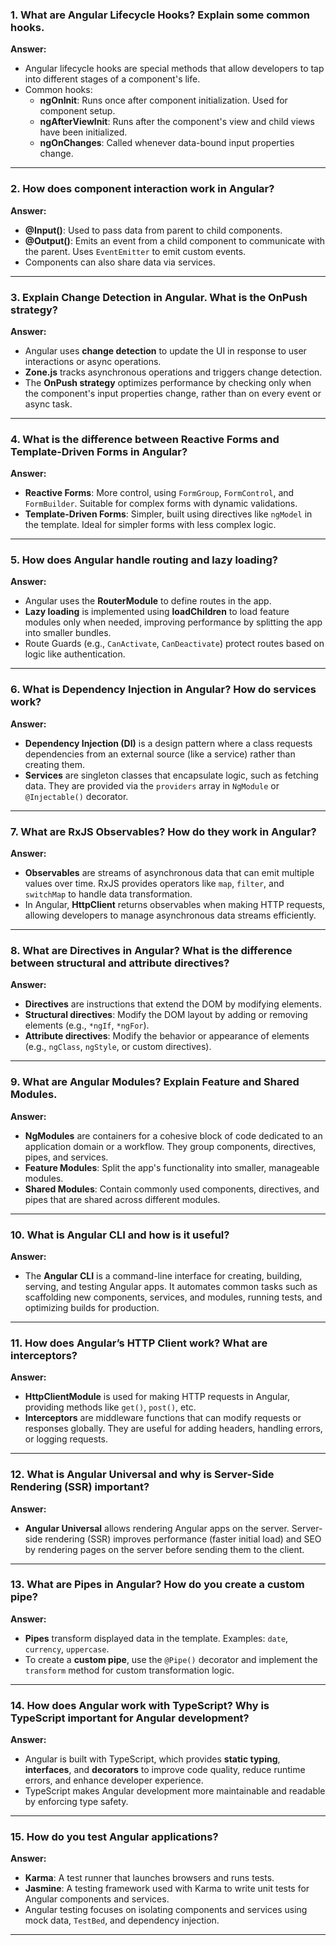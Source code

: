 ### **1. What are Angular Lifecycle Hooks? Explain some common hooks.**
   **Answer:**
   - Angular lifecycle hooks are special methods that allow developers to tap into different stages of a component's life.
   - Common hooks:
     - **ngOnInit**: Runs once after component initialization. Used for component setup.
     - **ngAfterViewInit**: Runs after the component's view and child views have been initialized.
     - **ngOnChanges**: Called whenever data-bound input properties change.

---

### **2. How does component interaction work in Angular?**
   **Answer:**
   - **@Input()**: Used to pass data from parent to child components.
   - **@Output()**: Emits an event from a child component to communicate with the parent. Uses `EventEmitter` to emit custom events.
   - Components can also share data via services.

---

### **3. Explain Change Detection in Angular. What is the OnPush strategy?**
   **Answer:**
   - Angular uses **change detection** to update the UI in response to user interactions or async operations.
   - **Zone.js** tracks asynchronous operations and triggers change detection.
   - The **OnPush strategy** optimizes performance by checking only when the component's input properties change, rather than on every event or async task.

---

### **4. What is the difference between Reactive Forms and Template-Driven Forms in Angular?**
   **Answer:**
   - **Reactive Forms**: More control, using `FormGroup`, `FormControl`, and `FormBuilder`. Suitable for complex forms with dynamic validations.
   - **Template-Driven Forms**: Simpler, built using directives like `ngModel` in the template. Ideal for simpler forms with less complex logic.

---

### **5. How does Angular handle routing and lazy loading?**
   **Answer:**
   - Angular uses the **RouterModule** to define routes in the app.
   - **Lazy loading** is implemented using **loadChildren** to load feature modules only when needed, improving performance by splitting the app into smaller bundles.
   - Route Guards (e.g., `CanActivate`, `CanDeactivate`) protect routes based on logic like authentication.

---

### **6. What is Dependency Injection in Angular? How do services work?**
   **Answer:**
   - **Dependency Injection (DI)** is a design pattern where a class requests dependencies from an external source (like a service) rather than creating them.
   - **Services** are singleton classes that encapsulate logic, such as fetching data. They are provided via the `providers` array in `NgModule` or `@Injectable()` decorator.

---

### **7. What are RxJS Observables? How do they work in Angular?**
   **Answer:**
   - **Observables** are streams of asynchronous data that can emit multiple values over time. RxJS provides operators like `map`, `filter`, and `switchMap` to handle data transformation.
   - In Angular, **HttpClient** returns observables when making HTTP requests, allowing developers to manage asynchronous data streams efficiently.

---

### **8. What are Directives in Angular? What is the difference between structural and attribute directives?**
   **Answer:**
   - **Directives** are instructions that extend the DOM by modifying elements.
   - **Structural directives**: Modify the DOM layout by adding or removing elements (e.g., `*ngIf`, `*ngFor`).
   - **Attribute directives**: Modify the behavior or appearance of elements (e.g., `ngClass`, `ngStyle`, or custom directives).

---

### **9. What are Angular Modules? Explain Feature and Shared Modules.**
   **Answer:**
   - **NgModules** are containers for a cohesive block of code dedicated to an application domain or a workflow. They group components, directives, pipes, and services.
   - **Feature Modules**: Split the app's functionality into smaller, manageable modules.
   - **Shared Modules**: Contain commonly used components, directives, and pipes that are shared across different modules.

---

### **10. What is Angular CLI and how is it useful?**
   **Answer:**
   - The **Angular CLI** is a command-line interface for creating, building, serving, and testing Angular apps. It automates common tasks such as scaffolding new components, services, and modules, running tests, and optimizing builds for production.

---

### **11. How does Angular’s HTTP Client work? What are interceptors?**
   **Answer:**
   - **HttpClientModule** is used for making HTTP requests in Angular, providing methods like `get()`, `post()`, etc.
   - **Interceptors** are middleware functions that can modify requests or responses globally. They are useful for adding headers, handling errors, or logging requests.

---

### **12. What is Angular Universal and why is Server-Side Rendering (SSR) important?**
   **Answer:**
   - **Angular Universal** allows rendering Angular apps on the server. Server-side rendering (SSR) improves performance (faster initial load) and SEO by rendering pages on the server before sending them to the client.

---

### **13. What are Pipes in Angular? How do you create a custom pipe?**
   **Answer:**
   - **Pipes** transform displayed data in the template. Examples: `date`, `currency`, `uppercase`.
   - To create a **custom pipe**, use the `@Pipe()` decorator and implement the `transform` method for custom transformation logic.

---

### **14. How does Angular work with TypeScript? Why is TypeScript important for Angular development?**
   **Answer:**
   - Angular is built with TypeScript, which provides **static typing**, **interfaces**, and **decorators** to improve code quality, reduce runtime errors, and enhance developer experience.
   - TypeScript makes Angular development more maintainable and readable by enforcing type safety.

---

### **15. How do you test Angular applications?**
   **Answer:**
   - **Karma**: A test runner that launches browsers and runs tests.
   - **Jasmine**: A testing framework used with Karma to write unit tests for Angular components and services.
   - Angular testing focuses on isolating components and services using mock data, `TestBed`, and dependency injection.

---

